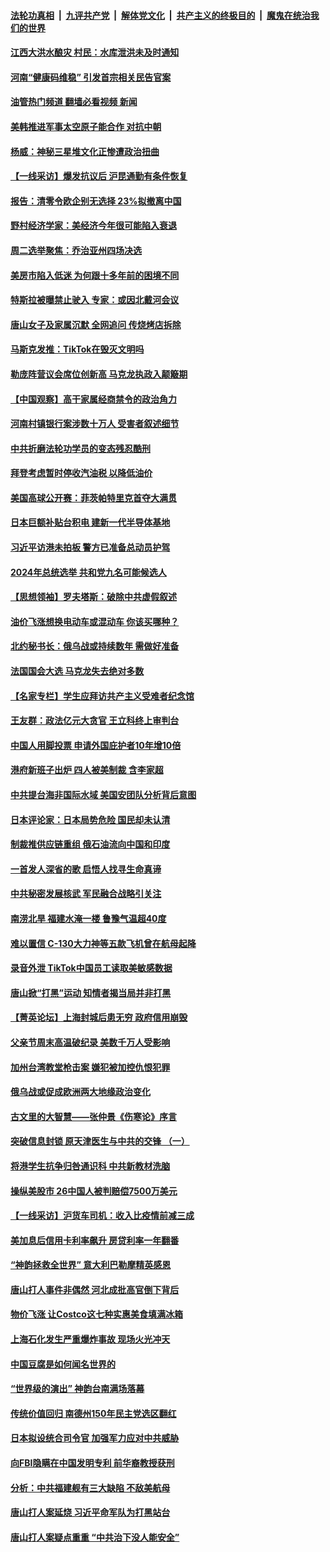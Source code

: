 ####  [法轮功真相](../../../../basic/blob/master/README.md?t=06212131) &nbsp;|&nbsp; [九评共产党](../../../../9ping.md/blob/master/README.md?t=06212131) &nbsp;|&nbsp; [解体党文化](../../../../jtdwh.md/blob/master/README.md?t=06212131)  &nbsp;|&nbsp; [共产主义的终极目的](../../../../gczydzjmd.md/blob/master/README.md?t=06212131) &nbsp;|&nbsp; [魔鬼在统治我们的世界](../../../../mgztzwmdsj.md/blob/master/README.md?t=06212131) 

#### [江西大洪水酿灾 村民：水库泄洪未及时通知](../pages/nf4514/n13764139.md?t=06212131) 

#### [河南“健康码维稳” 引发首宗相关民告官案](../pages/nf4514/n13764002.md?t=06212131) 

#### [油管热门频道 翻墙必看视频 新闻](http://45.76.130.85:81/youtube.html?06212131)

#### [美韩推进军事太空原子能合作 对抗中朝](../pages/nf4514/n13764032.md?t=06212131) 

#### [杨威：神秘三星堆文化正惨遭政治扭曲](../pages/nf4514/n13763893.md?t=06212131) 

#### [【一线采访】爆发抗议后 沪昆通勤有条件恢复](../pages/nf4514/n13763504.md?t=06212131) 

#### [报告：清零令欧企别无选择 23%拟撤离中国](../pages/nf4514/n13763687.md?t=06212131) 

#### [野村经济学家：美经济今年很可能陷入衰退](../pages/nf4514/n13763783.md?t=06212131) 

#### [周二选举聚焦：乔治亚州四场决选](../pages/nf4514/n13763596.md?t=06212131) 

#### [美房市陷入低迷 为何跟十多年前的困境不同](../pages/nf4514/n13763671.md?t=06212131) 

#### [特斯拉被曝禁止驶入 专家：或因北戴河会议](../pages/nf4514/n13763699.md?t=06212131) 

#### [唐山女子及家属沉默 全网追问 传烧烤店拆除](../pages/nf4514/n13763578.md?t=06212131) 

#### [马斯克发推：TikTok在毁灭文明吗](../pages/nf4514/n13763615.md?t=06212131) 

#### [勒庞阵营议会席位创新高 马克龙执政入颠簸期](../pages/nf4514/n13763515.md?t=06212131) 

#### [【中国观察】高干家属经商禁令的政治角力](../pages/nf4514/n13763370.md?t=06212131) 

#### [河南村镇银行案涉数十万人 受害者叙述细节](../pages/nf4514/n13763216.md?t=06212131) 

#### [中共折磨法轮功学员的变态残忍酷刑](../pages/nf4514/n13762772.md?t=06212131) 

#### [拜登考虑暂时停收汽油税 以降低油价](../pages/nf4514/n13763077.md?t=06212131) 

#### [美国高球公开赛：菲茨帕特里克首夺大满贯](../pages/nf4514/n13763104.md?t=06212131) 

#### [日本巨额补贴台积电 建新一代半导体基地](../pages/nf4514/n13763159.md?t=06212131) 

#### [习近平访港未拍板 警方已准备总动员护驾](../pages/nf4514/n13763095.md?t=06212131) 

#### [2024年总统选举 共和党九名可能候选人](../pages/nf4514/n13762867.md?t=06212131) 

#### [【思想领袖】罗夫塔斯：破除中共虚假叙述](../pages/nf4514/n13758965.md?t=06212131) 

#### [油价飞涨想换电动车或混动车 你该买哪种？](../pages/nf4514/n13745445.md?t=06212131) 

#### [北约秘书长：俄乌战或持续数年 需做好准备](../pages/nf4514/n13762971.md?t=06212131) 

#### [法国国会大选 马克龙失去绝对多数](../pages/nf4514/n13762809.md?t=06212131) 

#### [【名家专栏】学生应拜访共产主义受难者纪念馆](../pages/nf4514/n13762812.md?t=06212131) 

#### [王友群：政法亿元大贪官 王立科终上审判台](../pages/nf4514/n13762583.md?t=06212131) 

#### [中国人用脚投票 申请外国庇护者10年增10倍](../pages/nf4514/n13762790.md?t=06212131) 

#### [港府新班子出炉 四人被美制裁 含李家超](../pages/nf4514/n13762905.md?t=06212131) 

#### [中共提台海非国际水域 美国安团队分析背后意图](../pages/nf4514/n13762899.md?t=06212131) 

#### [日本评论家：日本局势危险 国民却未认清](../pages/nf4514/n13762901.md?t=06212131) 

#### [制裁推供应链重组 俄石油流向中国和印度](../pages/nf4514/n13762897.md?t=06212131) 

#### [一首发人深省的歌 启悟人找寻生命真谛](../pages/nf4514/n13757304.md?t=06212131) 

#### [中共秘密发展核武 军民融合战略引关注](../pages/nf4514/n13762850.md?t=06212131) 

#### [南涝北旱  福建水淹一楼 鲁豫气温超40度](../pages/nf4514/n13762711.md?t=06212131) 

#### [难以置信 C-130大力神等五款飞机曾在航母起降](../pages/nf4514/n13749761.md?t=06212131) 

#### [录音外泄 TikTok中国员工读取美敏感数据](../pages/nf4514/n13762495.md?t=06212131) 

#### [唐山掀“打黑”运动 知情者揭当局并非打黑](../pages/nf4514/n13762504.md?t=06212131) 

#### [【菁英论坛】上海封城后患无穷 政府信用崩毁](../pages/nf4514/n13762424.md?t=06212131) 

#### [父亲节周末高温破纪录 美数千万人受影响](../pages/nf4514/n13762443.md?t=06212131) 

#### [加州台湾教堂枪击案 嫌犯被加控仇恨犯罪](../pages/nf4514/n13762434.md?t=06212131) 

#### [俄乌战或促成欧洲两大地缘政治变化](../pages/nf4514/n13762397.md?t=06212131) 

#### [古文里的大智慧——张仲景《伤寒论》序言](../pages/nf4514/n13762213.md?t=06212131) 

#### [突破信息封锁 原天津医生与中共的交锋 （一）](../pages/nf4514/n13761113.md?t=06212131) 

#### [将港学生抗争归咎通识科 中共新教材洗脑](../pages/nf4514/n13762382.md?t=06212131) 

#### [操纵美股市 26中国人被判赔偿7500万美元](../pages/nf4514/n13762093.md?t=06212131) 

#### [【一线采访】沪货车司机：收入比疫情前减三成](../pages/nf4514/n13762305.md?t=06212131) 

#### [美加息后信用卡利率飙升 房贷利率一年翻番](../pages/nf4514/n13761901.md?t=06212131) 

#### [“神韵拯救全世界” 意大利巴勒摩精英感恩](../pages/nf4514/n13762163.md?t=06212131) 

#### [唐山打人事件非偶然 河北成批高官倒下背后](../pages/nf4514/n13762052.md?t=06212131) 

#### [物价飞涨 让Costco这七种实惠美食填满冰箱](../pages/nf4514/n13758202.md?t=06212131) 

#### [上海石化发生严重爆炸事故 现场火光冲天](../pages/nf4514/n13762016.md?t=06212131) 

#### [中国豆腐是如何闻名世界的](../pages/nf4514/n13761869.md?t=06212131) 

#### [“世界级的演出” 神韵台南满场落幕](../pages/nf4514/n13761984.md?t=06212131) 

#### [传统价值回归 南德州150年民主党选区翻红](../pages/nf4514/n13761886.md?t=06212131) 

#### [日本拟设统合司令官 加强军力应对中共威胁](../pages/nf4514/n13761959.md?t=06212131) 

#### [向FBI隐瞒在中国发明专利 前华裔教授获刑](../pages/nf4514/n13761839.md?t=06212131) 

#### [分析：中共福建舰有三大缺陷 不敌美航母](../pages/nf4514/n13761846.md?t=06212131) 

#### [唐山打人案延烧 习近平命军队为打黑站台](../pages/nf4514/n13761853.md?t=06212131) 

#### [唐山打人案疑点重重 “中共治下没人能安全”](../pages/nf4514/n13761800.md?t=06212131) 

<img src='http://gfw-breaker.win/goodnews/indexes/nf4514.md' width='0px' height='0px'/>
